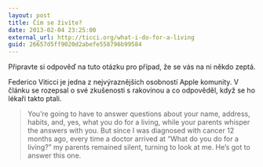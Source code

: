 ```yaml
---
layout: post
title: Čím se živíte?
date: 2013-02-04 23:25:00
external_url: http://ticci.org/what-i-do-for-a-living
guid: 26657d5ff9020d2abefe558796b99584
---
```


Připravte si odpověď na tuto otázku pro případ, že se vás na ni někdo zeptá.

Federico Viticci je jedna z nejvýraznějších osobností Apple komunity. V článku se rozepsal o své zkušenosti s rakovinou a co odpověděl, když se ho lékaři takto ptali.

> You’re going to have to answer questions about your name, address, habits, and, yes, what you do for a living, while your parents whisper the answers with you. But since I was diagnosed with cancer 12 months ago, every time a doctor arrived at “What do you do for a living?” my parents remained silent, turning to look at me. He’s got to answer this one.
